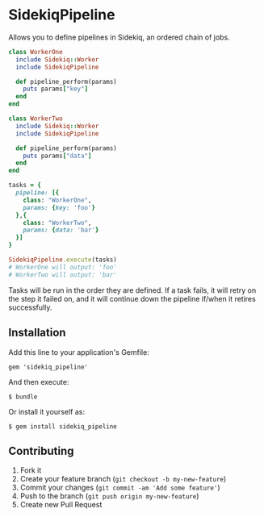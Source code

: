 # SidekiqPipeline

Allows you to define pipelines in Sidekiq, an ordered chain of jobs.

```ruby
class WorkerOne
  include Sidekiq::Worker
  include SidekiqPipeline

  def pipeline_perform(params)
    puts params["key"]
  end
end

class WorkerTwo
  include Sidekiq::Worker
  include SidekiqPipeline

  def pipeline_perform(params)
    puts params["data"]
  end
end

tasks = {
  pipeline: [{
    class: "WorkerOne",
    params: {key: 'foo'}
  },{
    class: "WorkerTwo",
    params: {data: 'bar'}
  }]
}

SidekiqPipeline.execute(tasks)
# WorkerOne will output: 'foo'
# WorkerTwo will output: 'bar'
```

Tasks will be run in the order they are defined. If a task fails, it will retry on the step it failed on, and it will continue down the pipeline if/when it retires successfully.

## Installation

Add this line to your application's Gemfile:

    gem 'sidekiq_pipeline'

And then execute:

    $ bundle

Or install it yourself as:

    $ gem install sidekiq_pipeline

## Contributing

1. Fork it
2. Create your feature branch (`git checkout -b my-new-feature`)
3. Commit your changes (`git commit -am 'Add some feature'`)
4. Push to the branch (`git push origin my-new-feature`)
5. Create new Pull Request
